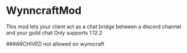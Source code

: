 # WynncraftMod
This mod lets your client act as a chat bridge between a discord channel and your guild chat
Only supports 1.12.2

###ARCHIVED
not allowed on wynncraft
